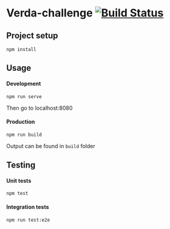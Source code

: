 # Verda-challenge [![Build Status](https://travis-ci.org/nik-m2/Verda-challenge.svg?branch=master)](https://travis-ci.org/nik-m2/Verda-challenge)

## Project setup
```
npm install
```

## Usage

#### Development
```
npm run serve
```

Then go to localhost:8080

#### Production
```
npm run build
```
Output can be found in `build` folder

## Testing

#### Unit tests
```
npm test
```

#### Integration tests
```
npm run test:e2e
```
